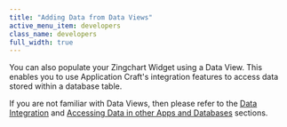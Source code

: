 ```yaml
---
title: "Adding Data from Data Views"
active_menu_item: developers
class_name: developers
full_width: true
---
```



You can also populate your Zingchart Widget using a Data View. This enables you to use Application Craft's integration features to access data stored within a database table.

If you are not familiar with Data Views, then please refer to the [Data Integration](../../advanced-features/data-integration,-reporting-dashboards/) and [Accessing Data in other Apps and Databases](../../advanced-features/accessing-data-in-other-apps,-databases-and-apis/) sections.

